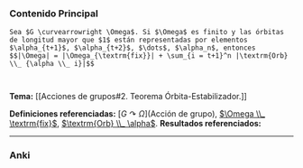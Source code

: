 ### Contenido Principal

```ad-cor
Sea $G \curvearrowright \Omega$. Si $\Omega$ es finito y las órbitas de longitud mayor que $1$ están representadas por elementos $\alpha_{t+1}$, $\alpha_{t+2}$, $\dots$, $\alpha_n$, entonces
$$|\Omega| = |\Omega_{\textrm{fix}}| + \sum_{i = t+1}^n |\textrm{Orb} \\_ {\alpha \\_ i}|$$
```

```ad-proof


```

**Tema:** [[Acciones de grupos#2. Teorema Órbita-Estabilizador.]]

**Definiciones referenciadas:** [$G \curvearrowright \Omega$](Acción de grupo), [$\Omega \\_ \textrm{fix}$](Órbita), [$\textrm{Orb} \\_ \alpha$](Órbita).
**Resultados referenciados:**

---
### Anki
